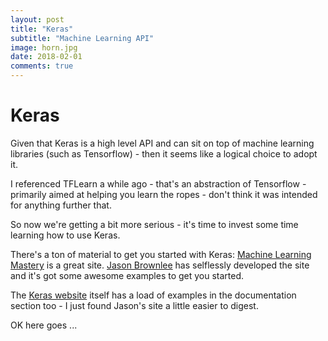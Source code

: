 ```yaml
---
layout: post
title: "Keras"
subtitle: "Machine Learning API"
image: horn.jpg
date: 2018-02-01
comments: true
---
```

# Keras
Given that Keras is a high level API and can sit on top of machine learning libraries (such as Tensorflow) - then it seems like a logical choice to adopt it.

I referenced TFLearn a while ago - that's an abstraction of Tensorflow - primarily aimed at helping you learn the ropes - don't think it was intended for anything further that.

So now we're getting a bit more serious - it's time to invest some time learning how to use Keras.

There's a ton of material to get you started with Keras:  [Machine Learning Mastery](https://machinelearningmastery.com/tutorial-first-neural-network-python-keras/) is a great site.   [Jason Brownlee](https://machinelearningmastery.com/about/) has selflessly developed the site and it's got some awesome examples to get you started.

The [Keras website](https://keras.io/getting-started/functional-api-guide/) itself has a load of examples in the documentation section too - I just found Jason's site a little easier to digest.

OK here goes ...